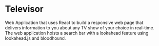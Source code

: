 # Televisor

Web Application that uses React to build a responsive web page that delivers information to you about any TV show of your choice in real-time. The web application hoists a search bar with a lookahead feature using lookahead.js and bloodhound. 

